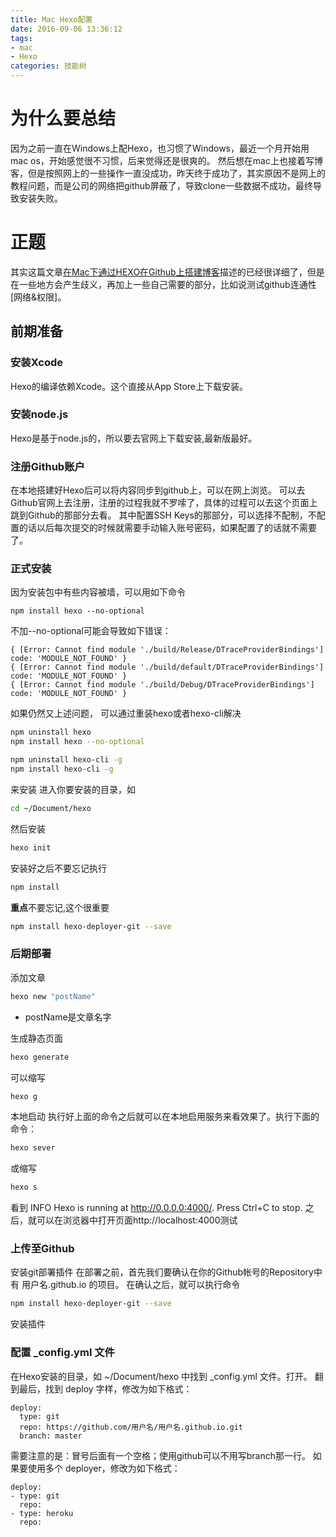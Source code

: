 ```yaml
---
title: Mac Hexo配置
date: 2016-09-06 13:36:12
tags: 
- mac 
- Hexo
categories: 技能树
---
```

# 为什么要总结

因为之前一直在Windows上配Hexo，也习惯了Windows，最近一个月开始用mac os，开始感觉很不习惯，后来觉得还是很爽的。
然后想在mac上也接着写博客，但是按照网上的一些操作一直没成功，昨天终于成功了，其实原因不是网上的教程问题，而是公司的网络把github屏蔽了，导致clone一些数据不成功，最终导致安装失败。

# 正题
其实这篇文章[在Mac下通过HEXO在Github上搭建博客](http://www.jianshu.com/p/ecd51e8ef2fa)描述的已经很详细了，但是在一些地方会产生歧义，再加上一些自己需要的部分，比如说测试github连通性[网络&权限]。

## 前期准备
### 安装Xcode
Hexo的编译依赖Xcode。这个直接从App Store上下载安装。

### 安装node.js
Hexo是基于node.js的，所以要去官网上下载安装,最新版最好。
<!--more-->
### 注册Github账户
在本地搭建好Hexo后可以将内容同步到github上，可以在网上浏览。
可以去Github官网上去注册，注册的过程我就不罗嗦了，具体的过程可以去这个页面上跳到Github的那部分去看。
其中配置SSH Keys的那部分，可以选择不配制，不配置的话以后每次提交的时候就需要手动输入账号密码，如果配置了的话就不需要了。

### 正式安装
因为安装包中有些内容被墙，可以用如下命令
```node
npm install hexo --no-optional
```
不加--no-optional可能会导致如下错误：
```
{ [Error: Cannot find module './build/Release/DTraceProviderBindings'] code: 'MODULE_NOT_FOUND' }
{ [Error: Cannot find module './build/default/DTraceProviderBindings'] code: 'MODULE_NOT_FOUND' }
{ [Error: Cannot find module './build/Debug/DTraceProviderBindings'] code: 'MODULE_NOT_FOUND' }
```
如果仍然又上述问题，
可以通过重装hexo或者hexo-cli解决
```bash
npm uninstall hexo
npm install hexo --no-optional
```
```bash
npm uninstall hexo-cli -g
npm install hexo-cli -g
```
来安装
进入你要安装的目录，如
```bash
cd ~/Document/hexo
```
然后安装
```bash
hexo init
```
安装好之后不要忘记执行
```bash
npm install
```
**重点**不要忘记,这个很重要
```bash
npm install hexo-deployer-git --save
```
### 后期部署
添加文章
```bash
hexo new "postName"
```
* postName是文章名字

生成静态页面
```bash
hexo generate
```
可以缩写
```bash
hexo g
```
本地启动
执行好上面的命令之后就可以在本地启用服务来看效果了。执行下面的命令：
```bash
hexo sever
```
或缩写
```bash
hexo s
```
看到 INFO Hexo is running at http://0.0.0.0:4000/. Press Ctrl+C to stop. 之后，就可以在浏览器中打开页面http://localhost:4000测试

### 上传至Github
安装git部署插件
在部署之前，首先我们要确认在你的Github帐号的Repository中有 用户名.github.io 的项目。
在确认之后，就可以执行命令
```bash
npm install hexo-deployer-git --save
```
安装插件

### 配置 _config.yml 文件
在Hexo安装的目录，如 ~/Document/hexo 中找到 _config.yml 文件。打开。
翻到最后，找到 deploy 字样，修改为如下格式：
```
deploy: 
  type: git 
  repo: https://github.com/用户名/用户名.github.io.git 
  branch: master
```
需要注意的是：冒号后面有一个空格；使用github可以不用写branch那一行。
如果要使用多个 deployer，修改为如下格式：
```
deploy:
- type: git
  repo:
- type: heroku 
  repo:
```